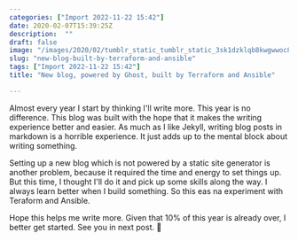 ```yaml
---
categories: ["Import 2022-11-22 15:42"]
date: 2020-02-07T15:39:25Z
description:  ""
draft: false
image: "/images/2020/02/tumblr_static_tumblr_static_3sk1dzklqb8kwgwwoc8g0g8sw_640.jpg"
slug: "new-blog-built-by-terraform-and-ansible"
tags: ["Import 2022-11-22 15:42"]
title: "New blog, powered by Ghost, built by Terraform and Ansible"

---
```



Almost every year I start by thinking I'll write more. This year is no difference. This blog was built with the hope that it makes the writing experience better and easier. As much as I like Jekyll, writing blog posts in markdown is a horrible experience. It just adds up to the mental block about writing something.

Setting up a new blog which is not powered by a static site generator is another problem, because it required the time and energy to set things up. But this time, I thought I'll do it and pick up some skills along the way. I always learn better when I build something. So this eas na experiment with Teraform and Ansible.

Hope this helps me write more. Given that 10% of this year is already over, I better get started. See you in next post. 👋

